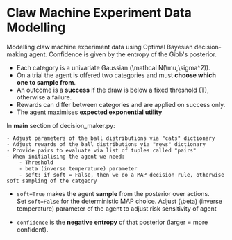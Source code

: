 # Claw Machine Experiment Data Modelling
Modelling claw machine experiment data using Optimal Bayesian decision-making agent. Confidence is given 
by the entropy of the Gibb's posterior.

* Each category is a univariate Gaussian \(\mathcal N(\mu,\sigma^2)\).
* On a trial the agent is offered two categories and must **choose which one to sample from**.
* An outcome is a **success** if the draw is below a fixed threshold \(T\), otherwise a failure.
* Rewards can differ between categories and are applied on success only.
* The agent maximises **expected exponential utility**

In __main__ section of decision_maker.py:

    - Adjust parameters of the ball distributions via "cats" dictionary
    - Adjust rewards of the ball distributions via "rews" dictionary
    - Provide pairs to evaluate via list of tuples called "pairs"
    - When initialising the agent we need:
        - Threshold
        - beta (inverse temperature) parameter
        - soft: if soft = False, then we do a MAP decision rule, otherwise soft sampling of the catgeory

* `soft=True` makes the agent **sample** from the posterior over actions.  
  Set `soft=False` for the deterministic MAP choice.
  Adjust \(\beta\) (inverse temperature) parameter of the agent to adjust risk sensitivity of agent

* `confidence` is the **negative entropy** of that posterior (larger = more confident).